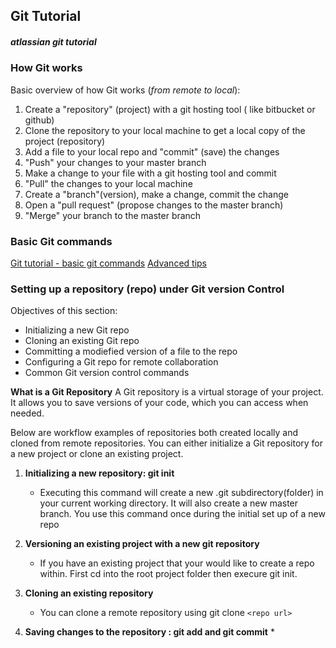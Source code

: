 
## Git Tutorial

##### atlassian git tutorial 

### How Git works

 Basic overview of how Git works (_from remote to local_): 

 1. Create a "repository" (project) with a git hosting tool ( like bitbucket or github)
 2. Clone the repository to your local machine to get a local copy of the project (repository)
 3. Add a file to your local repo and "commit" (save) the changes
 4. "Push" your changes to your master branch 
 5. Make a change to your file with a git hosting tool and commit 
 6. "Pull" the changes to your local machine
 7. Create a "branch"(version), make a change, commit the change 
 8. Open a "pull request" (propose changes to the master branch)
 9. "Merge" your branch to the master branch


 ### Basic Git commands 
 [Git tutorial - basic git commands](https://www.atlassian.com/git/tutorials/svn-to-git-prepping-your-team-migration#basic-git-commands)
 [Advanced tips](https://www.atlassian.com/git/tutorials/advanced-overview)


### Setting up a repository (repo) under Git version Control 

 Objectives of this section:

 * Initializing a new Git repo
 * Cloning an existing Git repo
 * Committing a modiefied version of a file to the repo
 * Configuring a Git repo for remote collaboration
 * Common Git version control commands 

 __What is a Git Repository__ 
 A Git repository is a virtual storage of your project. It allows you to save versions of your code, which
 you can access when needed. 

 Below are workflow examples of repositories both created locally and cloned from remote repositories. You can either initialize a Git repository for a new project or clone an existing project. 

 1. __Initializing a new repository: git init__
     * Executing this command will create a new .git subdirectory(folder) in your current working directory. It will also create a new master branch. You use this command once during the initial set up of a new repo 


 2. __Versioning an existing project with a new git repository__
    * If you have an existing project that your would like to create a repo within. First cd into the root project folder then execure git init.  


 3. __Cloning an existing repository__
     * You can clone a remote repository using git clone `<repo url>`


 4. __Saving changes to the repository : git add and git commit__
     * 


 